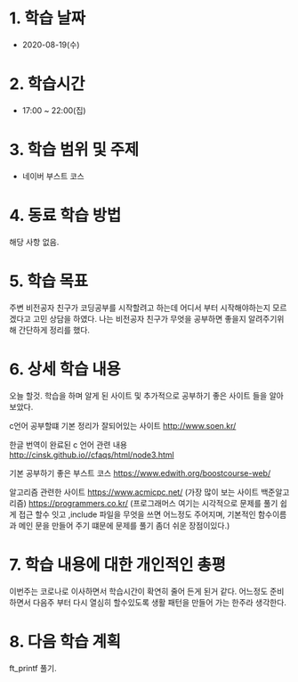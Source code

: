 # 1. 학습 날짜

* 2020-08-19(수)

# 2. 학습시간

* 17:00 ~ 22:00(집)

# 3. 학습 범위 및 주제

* 네이버 부스트 코스
  
# 4. 동료 학습 방법

해당 사항 없음.

# 5. 학습 목표

주변 비전공자 친구가 코딩공부를 시작할려고 하는데 어디서 부터 시작해야하는지 모르겠다고 고민 상담을 하였다. 나는 비전공자 친구가 무엇을 공부하면 좋을지 알려주기위해 간단하게 정리를 했다. 


# 6. 상세 학습 내용
오늘 할것. 
학습을 하며 알게 된 사이트 및 추가적으로 공부하기 좋은 사이트 들을 알아보았다. 

 c언어 공부할떄 기본 정리가 잘되어있는 사이트 
 http://www.soen.kr/

한글 번역이 완료된 c 언어 관련 내용
http://cinsk.github.io//cfaqs/html/node3.html

기본 공부하기 좋은 부스트 코스
https://www.edwith.org/boostcourse-web/

알고리즘 관련한 사이트 
https://www.acmicpc.net/ (가장 많이 보는 사이트 백준알고리즘)
https://programmers.co.kr/ (프로그래머스 여기는 시각적으로 문제를 풀기 쉽게 접근 할수 잇고 ,include 파일을 무엇을 쓰면 어느정도 주어지며, 기본적인 함수이름과 메인 문을 만들어 주기 떄문에 문제를 풀기 좀더 쉬운 장점이있다.)


# 7. 학습 내용에 대한 개인적인 총평

이번주는 코로나로 이사하면서 학습시간이 확연히 줄어 든게 된거 같다. 어느정도 준비하면서 다음주 부터 다시 열심히 할수있도록 생활 패턴을 만들어 가는 한주라 생각한다. 
# 8. 다음 학습 계획
ft_printf 풀기. 